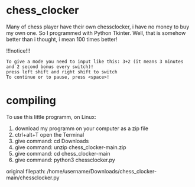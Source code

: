 # chess_clocker

Many of chess player have their own chessclocker, i have no money to buy my own one.
So I programmed with Python Tkinter.
Well, that is somehow better than i thought, i mean 100 times better!

!!!notice!!!

    To give a mode you need to input like this: 3+2 (it means 3 minutes and 2 second bonus every switch)!
    press left shift and right shift to switch
    To continue or to pause, press <space>!


# compiling

To use this little programm, on Linux:
1. download my programm on your computer as a zip file
2. ctrl+alt+T open the Terminal
3. give command: cd Downloads
4. give command: unzip chess_clocker-main.zip
5. give command: cd chess_clocker-main
6. give command: python3 chessclocker.py

original filepath: /home/username/Downloads/chess_clocker-main/chessclocker.py
